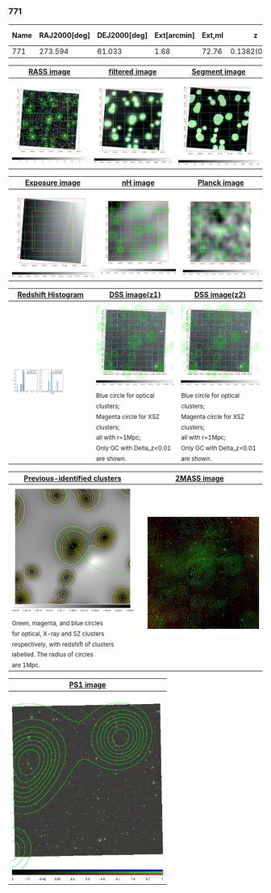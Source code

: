 <div STYLE="page-break-after: always;"></div>

### 771

|Name|RAJ2000[deg]|DEJ2000[deg] |Ext[arcmin]| Ext,ml | z | z_src| C|GC(XSZ,Delta_z<0.01)| GC(OPT,Delta_z<0.01)|GC| R_sig[arcmin] | R500[arcmin] | R500[Mpc]| CRsig[c/s] | CR500[c/s] |L500[1E44 erg/s]|F500[1E-12 erg/s/cm^2]| M500[1E14 Msun]|Tx[keV]|Cnt_sig|Beta|Rc[arcmin]|Comment|Alias|
|---|---|---|---|---|---|------|---|--------|---------|----------|---|---|---|---|---|---|---|---|---|---|---|---|---|---|
|771| 273.594| 61.033| 1.68| 72.76| 0.1382(0.005)| z1,| G| -| -| W| 13.675| 5.581| 0.817| 0.077(0.010)| 0.070(0.009)| 0.657(0.058)| 1.291(0.115)| 1.78(0.08)| 3.19(0.09)| 200.6| 0.845(-0.114+0.102)| 4.151(-0.751+0.606)| -| t038|

|[RASS image](../image/771/771_img.pdf)|[filtered image](../image/771/771_fil.pdf)|[Segment image](../image/771/771_seg.pdf)|
|-------------------|--------------------|-------------------|
| <img src="../image/771/771_img.png" width="300">  | <img src="../image/771/771_fil.png" width="300">   | <img src="../image/771/771_seg.png" width="300">  |

|[Exposure image](../image/771/771_mex.pdf)| [nH image](../image/771/771_nh.pdf)| [Planck image](../image/771/771_p.pdf)|
|-------------------|--------------------|-------------------|
|<img src="../image/771/771_mex.png" width="300">   | <img src="../image/771/771_nh.png" width="300">    | <img src="../image/771/771_p.png" width="300"> |

|[Redshift Histogram](../image/771/771_zg.pdf) | [DSS image(z1)](../image/771/771_dss_z1.pdf)      |  [DSS image(z2)](../image/771/771_dss_z2.pdf)    |
|-------------------|--------------------|-------------------|
|<img src="../image/771/771_zg.png" width="300"> |<img src="../image/771/771_dss_z1.png" width="300"> <sub><br>Blue circle for optical clusters; <br>Magenta circle for XSZ clusters; <br>all with r=1Mpc; <br>Only GC with Delta_z<0.01 are shown. </sub>| <img src="../image/771/771_dss_z2.png" width="300"><sub><br>Blue circle for optical clusters; <br>Magenta circle for XSZ clusters; <br>all with r=1Mpc; <br>Only GC with Delta_z<0.01 are shown. </sub> |

|[Previous-identified clusters](../image/771/771_gc.pdf) | [2MASS image](../image/771/771_2mass.pdf)      |
|-------------------|-------------------|
|<img src=../image/771/771_gc.png width="300"> <br><sub>Green, magenta, and blue circles <br>for optical, X-ray and SZ clusters <br>respectively, with redshift of clusters <br>labelled. The radius of circles <br>are 1Mpc.</sub>|<img src="../image/771/771_2mass.png" width="300">  |

|[PS1 image](../image/771/771_ps1.pdf)            |
|-------------------|
| <img src="../image/771/771_ps1.png" width="300">  |
